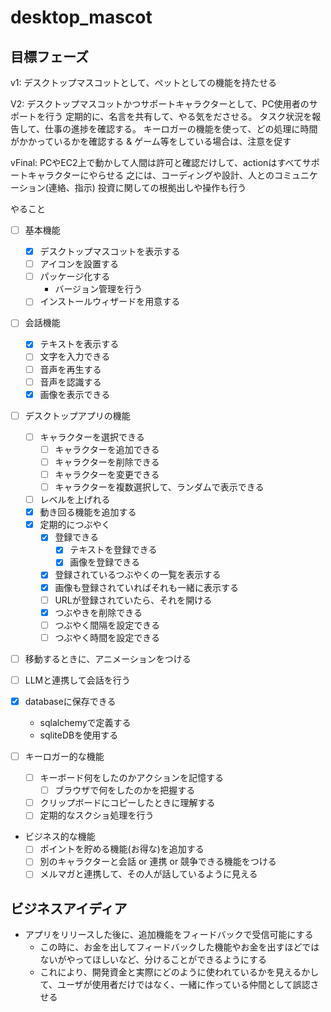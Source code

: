 # desktop_mascot

## 目標フェーズ
v1: 
デスクトップマスコットとして、ペットとしての機能を持たせる

V2: 
デスクトップマスコットかつサポートキャラクターとして、PC使用者のサポートを行う
定期的に、名言を共有して、やる気をださせる。
タスク状況を報告して、仕事の進捗を確認する。
キーロガーの機能を使って、どの処理に時間がかかっているかを確認する & ゲーム等をしている場合は、注意を促す

vFinal: 
PCやEC2上で動かして人間は許可と確認だけして、actionはすべてサポートキャラクターにやらせる
之には、コーディングや設計、人とのコミュニケーション(連絡、指示)
投資に関しての根拠出しや操作も行う

やること

- [ ] 基本機能
  - [x] デスクトップマスコットを表示する
  - [ ] アイコンを設置する
  - [ ] パッケージ化する
    - バージョン管理を行う
  - [ ] インストールウィザードを用意する
- [ ] 会話機能
  - [x] テキストを表示する
  - [ ] 文字を入力できる
  - [ ] 音声を再生する
  - [ ] 音声を認識する
  - [x] 画像を表示できる
- [ ] デスクトップアプリの機能
  - [ ] キャラクターを選択できる
    - [ ] キャラクターを追加できる
    - [ ] キャラクターを削除できる
    - [ ] キャラクターを変更できる
    - [ ] キャラクターを複数選択して、ランダムで表示できる
  - [ ] レベルを上げれる 
  - [x] 動き回る機能を追加する
  - [x] 定期的につぶやく
    - [x] 登録できる
      - [x] テキストを登録できる
      - [x] 画像を登録できる
    - [x] 登録されているつぶやくの一覧を表示する
    - [x] 画像も登録されていればそれも一緒に表示する
    - [ ] URLが登録されていたら、それを開ける
    - [x] つぶやきを削除できる
    - [ ] つぶやく間隔を設定できる
    - [ ] つぶやく時間を設定できる
- [ ] 移動するときに、アニメーションをつける

- [ ] LLMと連携して会話を行う
- [x] databaseに保存できる
  - sqlalchemyで定義する
  - sqliteDBを使用する

- [ ] キーロガー的な機能
  - [ ] キーボード何をしたのかアクションを記憶する
    - [ ] ブラウザで何をしたのかを把握する
  - [ ] クリップボードにコピーしたときに理解する
  - [ ] 定期的なスクショ処理を行う

- ビジネス的な機能
  - [ ] ポイントを貯める機能(お得な)を追加する
  - [ ] 別のキャラクターと会話 or 連携 or 競争できる機能をつける
  - [ ] メルマガと連携して、その人が話しているように見える

## ビジネスアイディア
* アプリをリリースした後に、追加機能をフィードバックで受信可能にする
  * この時に、お金を出してフィードバックした機能やお金を出すほどではないがやってほしいなど、分けることができるようにする
  * これにより、開発資金と実際にどのように使われているかを見えるかして、ユーザが使用者だけではなく、一緒に作っている仲間として誤認させる